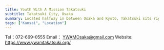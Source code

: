 ```yaml
---
title: Youth With A Mission Takatsuki
subtitle: Takatsuki City, Osaka
summary: Located halfway in between Osaka and Kyoto, Takatsuki sits right next to two of the five biggest cities on Japan.
tags: ["Kansai", "Location"]
---
```


Tel：072-669-0555
Email： YWAMOsaka@gmail.com
Website: https://www.ywamtakatsuki.org/
